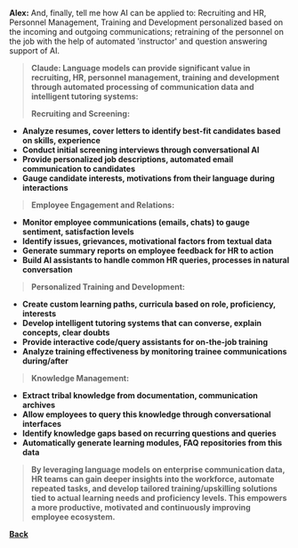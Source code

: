 <b>Alex:</b> And, finally, tell me how AI can be applied to: Recruiting and HR, Personnel Management, Training and Development personalized based on the incoming and outgoing communications; retraining of the personnel on the job with the help of automated 'instructor' and question answering support of AI.

><b>Claude:<b> Language models can provide significant value in recruiting, HR, personnel management, training and development through automated processing of communication data and intelligent tutoring systems:
>
> Recruiting and Screening:
- Analyze resumes, cover letters to identify best-fit candidates based on skills, experience
- Conduct initial screening interviews through conversational AI 
- Provide personalized job descriptions, automated email communication to candidates
- Gauge candidate interests, motivations from their language during interactions

> Employee Engagement and Relations:
- Monitor employee communications (emails, chats) to gauge sentiment, satisfaction levels
- Identify issues, grievances, motivational factors from textual data
- Generate summary reports on employee feedback for HR to action
- Build AI assistants to handle common HR queries, processes in natural conversation

> Personalized Training and Development:
- Create custom learning paths, curricula based on role, proficiency, interests
- Develop intelligent tutoring systems that can converse, explain concepts, clear doubts
- Provide interactive code/query assistants for on-the-job training 
- Analyze training effectiveness by monitoring trainee communications during/after

> Knowledge Management:
- Extract tribal knowledge from documentation, communication archives 
- Allow employees to query this knowledge through conversational interfaces
- Identify knowledge gaps based on recurring questions and queries
- Automatically generate learning modules, FAQ repositories from this data

> By leveraging language models on enterprise communication data, HR teams can gain deeper insights into the workforce, automate repeated tasks, and develop tailored training/upskilling solutions tied to actual learning needs and proficiency levels. This empowers a more productive, motivated and continuously improving employee ecosystem.

[Back]()
